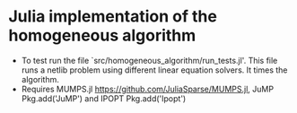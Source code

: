 # Julia implementation of the homogeneous algorithm
* To test run the file `src/homogeneous_algorithm/run_tests.jl'. This file runs a netlib problem using different linear equation solvers. It times the algorithm.
* Requires MUMPS.jl https://github.com/JuliaSparse/MUMPS.jl, JuMP Pkg.add('JuMP') and IPOPT Pkg.add('Ipopt')

